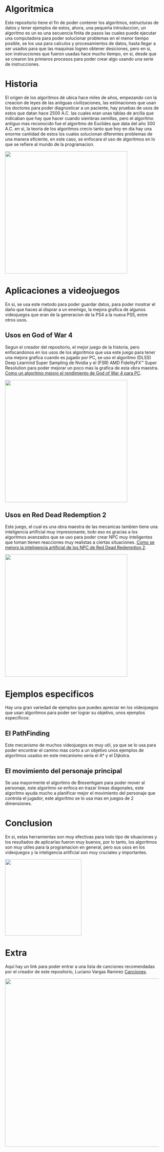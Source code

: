# Algoritmica
Este repositorio tiene el fin de poder contener los algoritmos, estructuras de datos y tener ejemplos de estos, ahora, una pequeña introduccion, un algoritmo es un es una secuencia finita de pasos las cuales puede ejecutar una computadora para poder solucionar problemas en el menor tiempo posible, se los usa para calculos y procesamientos de datos, hasta llegar a ser usados para que las maquinas logren obtener desiciones, pero en si, son instrucciones que fueron usadas hace mucho tiempo, en si, desde que se crearon los primeros procesos para poder crear algo usando una serie de instrucciones. 

# Historia
El origen de los algoritmos de ubica hace miles de años, empezando con la creacion de leyes de las anitguas civilizaciones, las estimaciones que usan los doctores para poder diagnosticar a un paciente, hay pruebas de usos de estos que datan hace 2500 A.C. las cuales eran unas tablas de arcilla que indicaban que hay que hacer cuando siembras semillas, pero el algoritmo antiguo mas reconocido fue el algoritmo de Euclides que data del año 300 A.C. en si, la teoria de los algoritmos crecio tanto que hoy en dia hay una enorme cantidad de estos los cuales solucionan diferentes problemas de una manera eficiente, en este caso, se enfocara el uso de algoritmos en lo que se refiere al mundo de la programacion.

<img src="https://user-images.githubusercontent.com/101956531/192522342-1426f9b3-f74e-4673-aca0-e99beb6de2fa.jpg" width="400">

# Aplicaciones a videojuegos
En si, se usa este metodo para poder guardar datos, para poder mostrar el daño que haces al disprar a un enemigo, la mejora grafica de algunos videojuegos que eran de la generacion de la PS4 a la nueva PS5, entre otros usos. 

## Usos en God of War 4
Segun el creador del repositorio, el mejor juego de la historia, pero enfocandonos en los usos de los algoritmos que usa este juego para tener una mejora grafica cuando es jugado por PC, se uso el algoritmo (DLSS) Deep Learnind Super Sampling de Nvidia y el (FSR) AMD FidelityFX™ Super Resolution para poder mejorar un poco mas la grafica de esta obra maestra.
[Como un algoritmo mejoro el rendimiento de God of War 4 para PC](https://hardzone.es/tutoriales/rendimiento/god-of-war-rendimiento-pc/).

<img src="https://user-images.githubusercontent.com/101956531/192423158-95e85f2c-deec-4636-bea1-711c597e1baf.jpg" width="400">

## Usos en Red Dead Redemption 2
Este juego, el cual es una obra maestra de las mecanicas tambien tiene una inteligencia artificial muy impresionante, todo eso es gracias a los algoritmos avanzados que se uso para poder crear NPC muy inteligentes que toman tienen reacciones muy realistas a ciertas situaciones.
[Como se mejoro la inteligencia artificial de los NPC de Red Dead Redemption 2](https://www.youtube.com/watch?v=Axk98DS9ACU).

<img src="https://user-images.githubusercontent.com/101956531/192422080-f5c6c2b8-488c-428b-9633-f7c36164393c.jpg" width="400">

# Ejemplos especificos
Hay una gran variedad de ejemplos que puedes apreciar en los videojuegos que usan algoritmos para poder ser lograr su objetivo, unos ejemplos especificos: 
## El PathFinding 
Este mecanismo de muchos videojuegos es muy util, ya que se lo usa para poder encontrar el camino mas corto a un objetivo unos ejemplos de algoritmos usados en este mecanismo seria el A* y el Dijkstra.
## El movimiento del personaje principal 
Se usa mayormente el algortimo de Bresenhgam para poder mover al personaje, este algoritmo se enfoca en trazar lineas diagonales, este algoritmo ayuda mucho a planificar mejor el movimiento del personaje que controla el jugador, este algoritmo se lo usa mas en juegos de 2 dimensiones.

# Conclusion
En si, estas herramientas son muy efectivas para todo tipo de situaciones y los resultados de aplicarlas fueron muy buenos, por lo tanto, los algoritmos son muy utiles para la programacion en general, pero sus usos en los videojuegos y la inteligencia artificial son muy cruciales y importantes.

<img src="https://user-images.githubusercontent.com/101956531/192424039-9b246192-fd7b-4d10-aa05-60c7792b631c.png" width="250">

# Extra 
Aqui hay un link para poder entrar a una lista de canciones recomendadas por el creador de este repositorio, Luciano Vargas Ramirez
[Canciones](https://www.youtube.com/playlist?list=PL4D4ltDFU4oA0oyJ9eRT4t7J2Xz3bj9ko).

<img src="https://user-images.githubusercontent.com/101956531/192424525-3e9609b4-4a69-4219-903d-5e3e47b71243.jpg" width="550">

